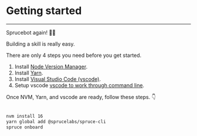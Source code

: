 # Getting started
****
Sprucebot again! 🌲🤖

Building a skill is really easy.

There are only 4 steps you need before you get started.

1. Install <a href="https://github.com/nvm-sh/nvm#install--update-script">Node Version Manager</a>.
2. Install <a href="https://classic.yarnpkg.com/en/docs/install/">Yarn</a>.
3. Install <a href="https://code.visualstudio.com">Visual Studio Code (vscode)</a>.
4. Setup vscode <a href="https://code.visualstudio.com/docs/setup/mac#_launching-from-the-command-line">vscode to work through command line</a>.

Once NVM, Yarn, and vscode are ready, follow these steps. 👇
<br />
<br />

```bash
nvm install 16
yarn global add @sprucelabs/spruce-cli
spruce onboard
```

